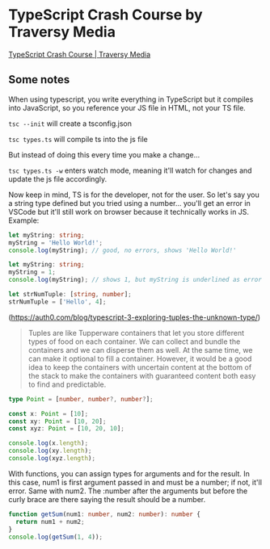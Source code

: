 # TypeScript Crash Course by Traversy Media

[TypeScript Crash Course | Traversy Media](https://youtu.be/rAy_3SIqT-E)

## Some notes

When using typescript, you write everything in TypeScript but it compiles into JavaScript, so you reference your JS file in HTML, not your TS file.

`tsc --init` will create a tsconfig.json

`tsc types.ts` will compile ts into the js file

But instead of doing this every time you make a change...

`tsc types.ts -w` enters watch mode, meaning it'll watch for changes and update the js file accordingly.

Now keep in mind, TS is for the developer, not for the user. So let's say you a string type defined but you tried using a number... you'll get an error in VSCode but it'll still work on browser because it technically works in JS. Example:

```ts
let myString: string;
myString = 'Hello World!';
console.log(myString); // good, no errors, shows 'Hello World!'
```

```ts
let myString: string;
myString = 1;
console.log(myString); // shows 1, but myString is underlined as error
```

```ts
let strNumTuple: [string, number];
strNumTuple = ['Hello', 4];
```

(<https://auth0.com/blog/typescript-3-exploring-tuples-the-unknown-type/>)

>Tuples are like Tupperware containers that let you store different types of food on each container. We can collect and bundle the containers and we can disperse them as well. At the same time, we can make it optional to fill a container. However, it would be a good idea to keep the containers with uncertain content at the bottom of the stack to make the containers with guaranteed content both easy to find and predictable.
>

```ts
type Point = [number, number?, number?];

const x: Point = [10];
const xy: Point = [10, 20];
const xyz: Point = [10, 20, 10];

console.log(x.length);
console.log(xy.length);
console.log(xyz.length);
```

With functions, you can assign types for arguments and for the result. In this case, num1 is first argument passed in and must be a number; if not, it'll error. Same with num2. The :number after the arguments but before the curly brace are there saying the result should be a number.

```ts
function getSum(num1: number, num2: number): number {
  return num1 + num2;
}
console.log(getSum(1, 4));
```
